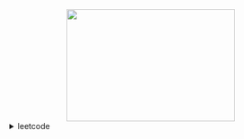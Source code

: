 <div align="center">
  <img src="https://media.giphy.com/media/v1.Y2lkPTc5MGI3NjExcDhmZ2FuY2xkOG9jcW5iaTd5OGl2dG5keGZ2YzJ0aWh3dTZqMG45NiZlcD12MV9pbnRlcm5hbF9naWZfYnlfaWQmY3Q9Zw/qQ2DpRVnfldlRnJs4y/giphy.gif" width="300" height="200"/>
</div>



<details>
<summary>leetcode</summary>
 
[![leetcode][1]][1]
 
[1]:![LeetCode Stats](https://leetcode.card.workers.dev/samgleb4i?theme=default&font=baloo&extension=null)
 
</details>
